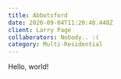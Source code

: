 ```yaml
---
title: Abbotsford
date: 2020-09-04T11:20:48.448Z
client: Larry Page
collaborators: Nobody.. :(
category: Multi-Residential
---
```

Hello, world!
